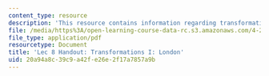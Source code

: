 ```yaml
---
content_type: resource
description: 'This resource contains information regarding transformations I: London.'
file: /media/https%3A/open-learning-course-data-rc.s3.amazonaws.com/4-241j-theory-of-city-form-spring-2013/20a94a8c39c9a42fe26e2f17a7857a9b_MIT4_241JS13_handout8.pdf
file_type: application/pdf
resourcetype: Document
title: 'Lec 8 Handout: Transformations I: London'
uid: 20a94a8c-39c9-a42f-e26e-2f17a7857a9b
---
```

